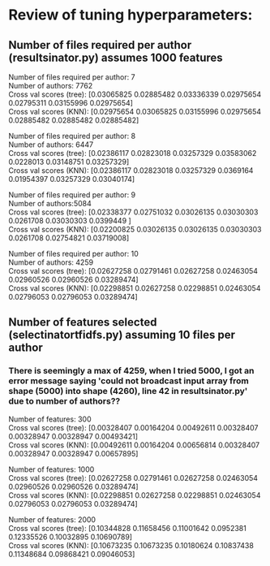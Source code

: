 # Review of tuning hyperparameters:

## Number of files required per author (resultsinator.py) assumes  1000 features

Number of files required per author: 7  
Number of authors: 7762  
Cross val scores (tree): [0.03065825 0.02885482 0.03336339 0.02975654 0.02795311 0.03155996 0.02975654]  
Cross val scores (KNN):  [0.02975654 0.03065825 0.03155996 0.02975654 0.02885482 0.02885482 0.02885482]  

Number of files required per author: 8  
Number of authors: 6447  
Cross val scores (tree): [0.02386117 0.02823018 0.03257329 0.03583062 0.0228013  0.03148751 0.03257329]  
Cross val scores (KNN):  [0.02386117 0.02823018 0.03257329 0.0369164  0.01954397 0.03257329 0.03040174]  

Number of files required per author: 9  
Number of authors:5084  
Cross val scores (tree): [0.02338377 0.02751032 0.03026135 0.03030303 0.0261708  0.03030303 0.0399449 ]  
Cross val scores (KNN):  [0.02200825 0.03026135 0.03026135 0.03030303 0.0261708  0.02754821 0.03719008]  

Number of files required per author: 10  
Number of authors: 4259  
Cross val scores (tree): [0.02627258 0.02791461 0.02627258 0.02463054 0.02960526 0.02960526 0.03289474]  
Cross val scores (KNN):  [0.02298851 0.02627258 0.02298851 0.02463054 0.02796053 0.02796053 0.03289474]

## Number of features selected (selectinatortfidfs.py) assuming 10 files per author

### There is seemingly a max of 4259, when I tried 5000, I got an error message saying 'could not broadcast input array from shape (5000) into shape (4260), line 42 in resultsinator.py' due to number of authors??

Number of features:  300  
Cross val scores (tree): [0.00328407 0.00164204 0.00492611 0.00328407 0.00328947 0.00328947 0.00493421]  
Cross val scores (KNN):  [0.00492611 0.00164204 0.00656814 0.00328407 0.00328947 0.00328947 0.00657895]  

Number of features:  1000  
Cross val scores (tree): [0.02627258 0.02791461 0.02627258 0.02463054 0.02960526 0.02960526 0.03289474]  
Cross val scores (KNN):  [0.02298851 0.02627258 0.02298851 0.02463054 0.02796053 0.02796053 0.03289474]

Number of features:  2000  
Cross val scores (tree): [0.10344828 0.11658456 0.11001642 0.0952381  0.12335526 0.10032895 0.10690789]  
Cross val scores (KNN):  [0.10673235 0.10673235 0.10180624 0.10837438 0.11348684 0.09868421 0.09046053]  
